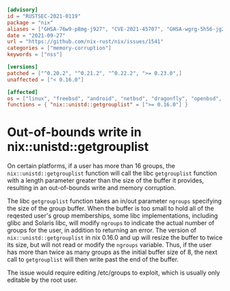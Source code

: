```toml
[advisory]
id = "RUSTSEC-2021-0119"
package = "nix"
aliases = ["GHSA-76w9-p8mg-j927", "CVE-2021-45707", "GHSA-wgrg-5h56-jg27"]
date = "2021-09-27"
url = "https://github.com/nix-rust/nix/issues/1541"
categories = ["memory-corruption"]
keywords = ["nss"]

[versions]
patched = ["^0.20.2", "^0.21.2", "^0.22.2", ">= 0.23.0",]
unaffected = ["< 0.16.0"]

[affected]
os = ["linux", "freebsd", "android", "netbsd", "dragonfly", "openbsd", "fuchsia"]
functions = { "nix::unistd::getgrouplist" = [">= 0.16.0"] }
```

# Out-of-bounds write in nix::unistd::getgrouplist

On certain platforms, if a user has more than 16 groups, the
`nix::unistd::getgrouplist` function will call the libc `getgrouplist`
function with a length parameter greater than the size of the buffer it
provides, resulting in an out-of-bounds write and memory corruption.

The libc `getgrouplist` function takes an in/out parameter `ngroups`
specifying the size of the group buffer. When the buffer is too small to
hold all of the reqested user's group memberships, some libc
implementations, including glibc and Solaris libc, will modify `ngroups`
to indicate the actual number of groups for the user, in addition to
returning an error. The version of `nix::unistd::getgrouplist` in nix
0.16.0 and up will resize the buffer to twice its size, but will not
read or modify the `ngroups` variable. Thus, if the user has more than
twice as many groups as the initial buffer size of 8, the next call to
`getgrouplist` will then write past the end of the buffer.

The issue would require editing /etc/groups to exploit, which is usually
only editable by the root user.
